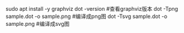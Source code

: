 sudo apt install -y graphviz 
dot -version  #查看graphviz版本
dot -Tpng sample.dot -o sample.png  #编译成png图
dot -Tsvg sample.dot -o sample.png  #编译成svg图